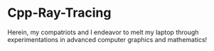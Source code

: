 # Cpp-Ray-Tracing
Herein, my compatriots and I endeavor to melt my laptop through experimentations in advanced computer graphics and mathematics!
